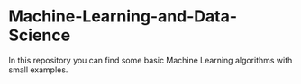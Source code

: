 # Machine-Learning-and-Data-Science
In this repository you can find some basic Machine Learning algorithms with small examples.
